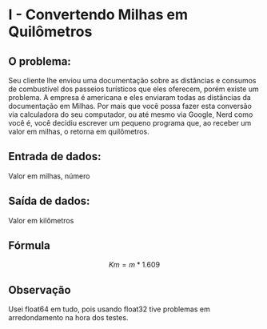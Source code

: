 # I - Convertendo Milhas em Quilômetros

## O problema:   
Seu cliente lhe enviou uma documentação sobre as distâncias e consumos de combustível dos passeios turísticos que eles oferecem, porém existe um problema. A empresa é americana e eles enviaram todas as distâncias da documentação em Milhas. Por mais que você possa fazer esta conversão via calculadora do seu computador, ou até mesmo via Google, Nerd como você é, você decidiu escrever um pequeno programa que, ao receber um valor em milhas, o retorna em quilômetros.

## Entrada de dados:   
Valor em milhas, número

## Saída de dados:   
Valor em kilômetros

## Fórmula   
$$ Km = m * 1.609 $$

## Observação
Usei float64 em tudo, pois usando float32 tive problemas em arredondamento na hora dos testes.